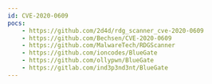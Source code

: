 ```yaml
---
id: CVE-2020-0609
pocs:
    - https://github.com/2d4d/rdg_scanner_cve-2020-0609
    - https://github.com/Bechsen/CVE-2020-0609
    - https://github.com/MalwareTech/RDGScanner
    - https://github.com/ioncodes/BlueGate
    - https://github.com/ollypwn/BlueGate
    - https://gitlab.com/ind3p3nd3nt/BlueGate
---
```


